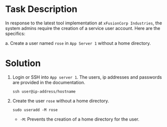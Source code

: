 # Task Description
In response to the latest tool implementation at `xFusionCorp Industries`, the system admins require the creation of a service user account. Here are the specifics:

a. Create a user named `rose` in `App Server 1` without a home directory.

# Solution

1. Login or SSH into `App server 1`. The users, ip addresses and passwords are provided in the documentation.

    `ssh user@ip-address/hostname`

2. Create the user `rose` without a home directory.

    `sudo useradd -M rose`

    - `-M`: Prevents the creation of a home directory for the user.